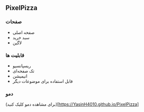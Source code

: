 ## PixelPizza

### صفحات
- صفحه اصلی
- سبد خرید
- لاگین

### قابلیت ها
- ریسپانسیو
- تک صفحه‌ای
- انیمیشن
- قابل استفاده برای موضوعات دیگر

### دمو
(برای مشاهده دمو کلیک کنید)[https://YasinH4010.github.io/PixelPizza]
